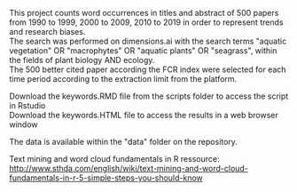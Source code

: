 This project counts word occurrences in titles and abstract of 500 papers from 1990 to 1999, 2000 to 2009, 2010 to 2019 in order to represent trends and research biases.  
The search was performed on dimensions.ai with the search terms "aquatic vegetation" OR "macrophytes" OR "aquatic plants" OR "seagrass", within the fields of plant biology AND ecology.  
The 500 better cited paper according the FCR index were selected for each time period according to the extraction limit from the platform.  
  
Download the keywords.RMD file from the scripts folder to access the script in Rstudio  
Download the keywords.HTML file to access the results in a web browser window  
  
The data is available within the "data" folder on the repository.  
  
  
Text mining and word cloud fundamentals in R ressource:  
http://www.sthda.com/english/wiki/text-mining-and-word-cloud-fundamentals-in-r-5-simple-steps-you-should-know
